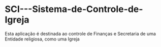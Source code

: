 # SCI---Sistema-de-Controle-de-Igreja
Esta aplicação é destinada ao controle de Finanças e Secretaria de uma Entidade religiosa, como uma Igreja
